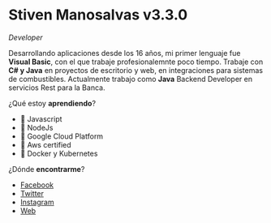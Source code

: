 # Stiven Manosalvas v3.3.0
*Developer*

Desarrollando aplicaciones desde los 16 años, mi primer lenguaje fue **Visual Basic**, con el que trabaje profesionalemnte poco tiempo. Trabaje con **C# y Java** en proyectos de escritorio y web, en integraciones para sistemas de combustibles. Actualmente trabajo como **Java** Backend Developer en servicios Rest para la Banca.

¿Qué estoy **aprendiendo**?

- :rocket: Javascript
- :rocket: NodeJs
- :rocket: Google Cloud Platform
- :rocket: Aws certified
- :rocket: Docker y Kubernetes

¿Dónde **encontrarme**?

- [Facebook](https://www.facebook.com/smcodedev)
- [Twitter](https://twitter.com/smcodedev)
- [Instagram](https://www.instagram.com/smcodedev/)
- [Web](https://smcode.dev/)
